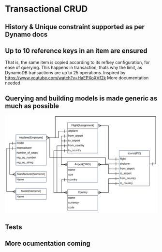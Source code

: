 # Transactional CRUD
## History & Unique constraint supported as per Dynamo docs
## Up to 10 reference keys in an item are ensured
That is, the same item is copied according to its refkey configuration, for ease of querying.
This happens in transaction, thats why the limit, as DynamoDB transactions are up to 25 operations. 
Inspired by https://www.youtube.com/watch?v=HaEPXoXVf2k
More documentation needed
## Querying and building models is made generic as much as possible 
![Test Model, test are based on](./test-model.svg)

## Tests 
## More ocumentation coming


